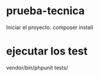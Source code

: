 # prueba-tecnica

Iniciar el proyecto: composer install

# ejecutar los test

vendor/bin/phpunit tests/
